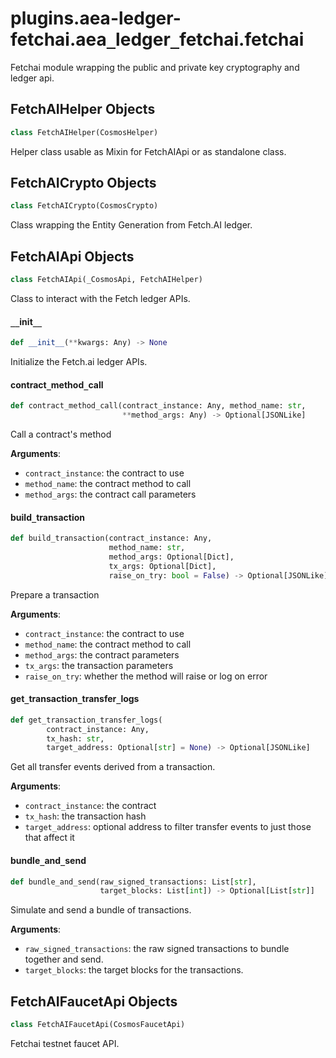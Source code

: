 <a id="plugins.aea-ledger-fetchai.aea_ledger_fetchai.fetchai"></a>

# plugins.aea-ledger-fetchai.aea`_`ledger`_`fetchai.fetchai

Fetchai module wrapping the public and private key cryptography and ledger api.

<a id="plugins.aea-ledger-fetchai.aea_ledger_fetchai.fetchai.FetchAIHelper"></a>

## FetchAIHelper Objects

```python
class FetchAIHelper(CosmosHelper)
```

Helper class usable as Mixin for FetchAIApi or as standalone class.

<a id="plugins.aea-ledger-fetchai.aea_ledger_fetchai.fetchai.FetchAICrypto"></a>

## FetchAICrypto Objects

```python
class FetchAICrypto(CosmosCrypto)
```

Class wrapping the Entity Generation from Fetch.AI ledger.

<a id="plugins.aea-ledger-fetchai.aea_ledger_fetchai.fetchai.FetchAIApi"></a>

## FetchAIApi Objects

```python
class FetchAIApi(_CosmosApi, FetchAIHelper)
```

Class to interact with the Fetch ledger APIs.

<a id="plugins.aea-ledger-fetchai.aea_ledger_fetchai.fetchai.FetchAIApi.__init__"></a>

#### `__`init`__`

```python
def __init__(**kwargs: Any) -> None
```

Initialize the Fetch.ai ledger APIs.

<a id="plugins.aea-ledger-fetchai.aea_ledger_fetchai.fetchai.FetchAIApi.contract_method_call"></a>

#### contract`_`method`_`call

```python
def contract_method_call(contract_instance: Any, method_name: str,
                         **method_args: Any) -> Optional[JSONLike]
```

Call a contract's method

**Arguments**:

- `contract_instance`: the contract to use
- `method_name`: the contract method to call
- `method_args`: the contract call parameters

<a id="plugins.aea-ledger-fetchai.aea_ledger_fetchai.fetchai.FetchAIApi.build_transaction"></a>

#### build`_`transaction

```python
def build_transaction(contract_instance: Any,
                      method_name: str,
                      method_args: Optional[Dict],
                      tx_args: Optional[Dict],
                      raise_on_try: bool = False) -> Optional[JSONLike]
```

Prepare a transaction

**Arguments**:

- `contract_instance`: the contract to use
- `method_name`: the contract method to call
- `method_args`: the contract parameters
- `tx_args`: the transaction parameters
- `raise_on_try`: whether the method will raise or log on error

<a id="plugins.aea-ledger-fetchai.aea_ledger_fetchai.fetchai.FetchAIApi.get_transaction_transfer_logs"></a>

#### get`_`transaction`_`transfer`_`logs

```python
def get_transaction_transfer_logs(
        contract_instance: Any,
        tx_hash: str,
        target_address: Optional[str] = None) -> Optional[JSONLike]
```

Get all transfer events derived from a transaction.

**Arguments**:

- `contract_instance`: the contract
- `tx_hash`: the transaction hash
- `target_address`: optional address to filter transfer events to just those that affect it

<a id="plugins.aea-ledger-fetchai.aea_ledger_fetchai.fetchai.FetchAIApi.bundle_and_send"></a>

#### bundle`_`and`_`send

```python
def bundle_and_send(raw_signed_transactions: List[str],
                    target_blocks: List[int]) -> Optional[List[str]]
```

Simulate and send a bundle of transactions.

**Arguments**:

- `raw_signed_transactions`: the raw signed transactions to bundle together and send.
- `target_blocks`: the target blocks for the transactions.

<a id="plugins.aea-ledger-fetchai.aea_ledger_fetchai.fetchai.FetchAIFaucetApi"></a>

## FetchAIFaucetApi Objects

```python
class FetchAIFaucetApi(CosmosFaucetApi)
```

Fetchai testnet faucet API.

